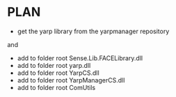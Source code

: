 # PLAN

* get the yarp library from the yarpmanager repository

and

* add to folder root Sense.Lib.FACELibrary.dll
* add to folder root yarp.dll
* add to folder root YarpCS.dll
* add to folder root YarpManagerCS.dll
* add to folder root ComUtils
